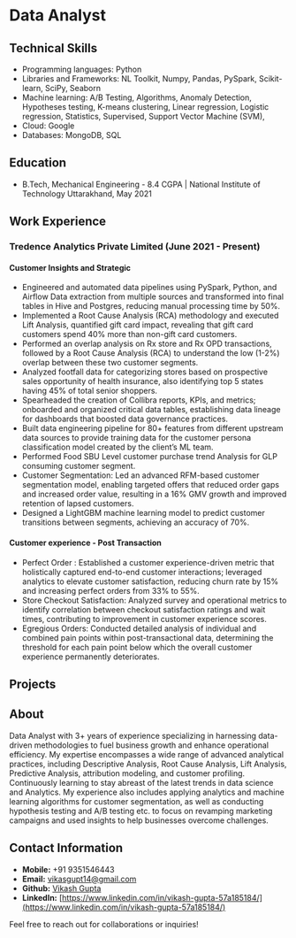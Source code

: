 # Data Analyst 

## Technical Skills
- Programming languages: Python
- Libraries and Frameworks: NL ​Toolkit, Numpy, Pandas, PySpark, Scikit-​learn, SciPy, Seaborn
- Machine learning: A/​B ​Testing, Algorithms, Anomaly ​Detection, Hypotheses ​testing, K-​means ​clustering, Linear ​regression, Logistic ​regression, Statistics, Supervised, Support ​Vector ​Machine ​(​SVM)​, 
- Cloud: Google
- Databases: MongoDB, SQL

## Education
- B.Tech, Mechanical Engineering - 8.4 CGPA | National Institute of Technology Uttarakhand, May 2021

## Work Experience
### Tredence Analytics Private Limited (June 2021 - Present)
#### Customer Insights and Strategic
- Engineered and automated data pipelines using PySpark, Python, and Airflow Data extraction from multiple sources and transformed into final tables in Hive and Postgres, reducing manual processing time by 50%.
- Implemented a Root Cause Analysis (RCA) methodology and executed Lift Analysis, quantified gift card impact, revealing that gift card customers spend 40% more than non-gift card customers.
- Performed an overlap analysis on Rx store and Rx OPD transactions, followed by a Root Cause Analysis (RCA) to understand the low (1-2%) overlap between these two customer segments.
- Analyzed footfall data for categorizing stores based on prospective sales opportunity of health insurance, also identifying top 5 states having 45% of total senior shoppers.
- Spearheaded the creation of Collibra reports, KPIs, and metrics; onboarded and organized critical data tables, establishing data lineage for dashboards that boosted data governance practices.
- Built data engineering pipeline for 80+ features from different upstream data sources to provide training data for the customer persona classification model created by the client’s ML team.
- Performed Food SBU Level customer purchase trend Analysis for GLP consuming customer segment.
- Customer Segmentation: Led an advanced RFM-based customer segmentation model, enabling targeted offers that reduced order gaps and increased order value, resulting in a 16% GMV growth and improved retention of lapsed customers.
- Designed a LightGBM machine learning model to predict customer transitions between segments, achieving an accuracy of 70%.
  
#### Customer experience - Post Transaction

- Perfect Order : Established a customer experience-driven metric that holistically captured end-to-end customer interactions; leveraged analytics to elevate customer satisfaction, reducing churn rate by 15% and
increasing perfect orders from 33% to 55%.
- Store Checkout Satisfaction: Analyzed survey and operational metrics to identify correlation between checkout satisfaction ratings and wait times, contributing to improvement in customer experience scores.
- Egregious Orders: Conducted detailed analysis of individual and combined pain points within post-transactional data, determining the threshold for each pain point below which the overall customer experience permanently deteriorates.

## Projects



## About
Data Analyst with 3+ years of experience specializing in harnessing data-driven methodologies to fuel business growth and enhance operational efficiency. My expertise encompasses a wide range of advanced analytical practices, including Descriptive Analysis, Root Cause Analysis, Lift Analysis, Predictive Analysis, attribution modeling, and customer profiling. Continuously learning to stay abreast of the latest trends in data science and Analytics. My experience also includes applying analytics and machine learning algorithms for customer segmentation, as well as conducting hypothesis testing and A/B testing etc. to focus on revamping marketing campaigns and used insights to help businesses overcome challenges.

## Contact Information
- **Mobile:** +91 9351546443
- **Email:** [vikasgupt14@gmail.com](mailto:vikasgupt14@gmail.com)
- **Github:** [Vikash Gupta](https://github.com/vikashmec)
- **LinkedIn:** [https://www.linkedin.com/in/vikash-gupta-57a185184/](https://www.linkedin.com/in/vikash-gupta-57a185184/)


Feel free to reach out for collaborations or inquiries!
